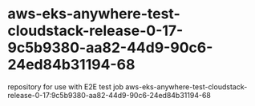 # aws-eks-anywhere-test-cloudstack-release-0-17-9c5b9380-aa82-44d9-90c6-24ed84b31194-68
repository for use with E2E test job aws-eks-anywhere-test-cloudstack-release-0-17:9c5b9380-aa82-44d9-90c6-24ed84b31194-68
